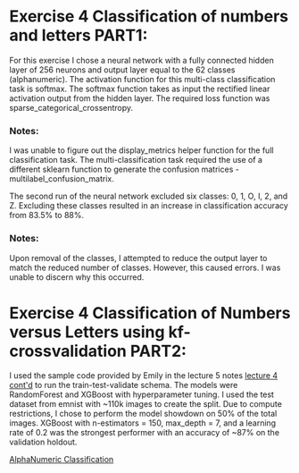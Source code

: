 # Exercise 4 Classification of numbers and letters PART1:

For this exercise I chose a neural network with a fully connected hidden layer of 256 neurons and output layer equal to the 62 classes (alphanumeric).  The activation function for this multi-class classification task is softmax. The softmax function takes as input the rectified linear activation output from the hidden layer.  The required loss function was sparse_categorical_crossentropy. 

### Notes:
I was unable to figure out the display_metrics helper function for the full classification task. The multi-classification task required the use of a different sklearn function to generate the confusion matrices - multilabel_confusion_matrix.    


The second run of the neural network excluded six classes: 0, 1, O, I, 2, and Z.  Excluding these classes resulted in an increase in classification accuracy from 83.5% to 88%.  

### Notes:
Upon removal of the classes, I attempted to reduce the output layer to match the reduced number of classes.  However, this caused errors.  I was unable to discern why this occurred.

# Exercise 4 Classification of Numbers versus Letters using kf-crossvalidation PART2:

I used the sample code provided by Emily in the lecture 5 notes [lecture 4 cont'd](https://not.badmath.org/Lecture-5-Lecture-4-cont-d-6b685fdad4df4ec29f30c07f89597daf) to run the train-test-validate schema.  The models were RandomForest and XGBoost with hyperparameter tuning.  I used the test dataset from emnist with ~110k images to create the split.  Due to compute restrictions, I chose to perform the model showdown on 50% of the total images.  XGBoost with n-estimators = 150, max_depth = 7, and a learning rate of 0.2 was the strongest performer with an accuracy of ~87% on the validation holdout.  

[AlphaNumeric Classification](https://github.com/crapplersassistant/datasci_223/blob/exercise_4/exercises/4-classification/exercise.ipynb)
